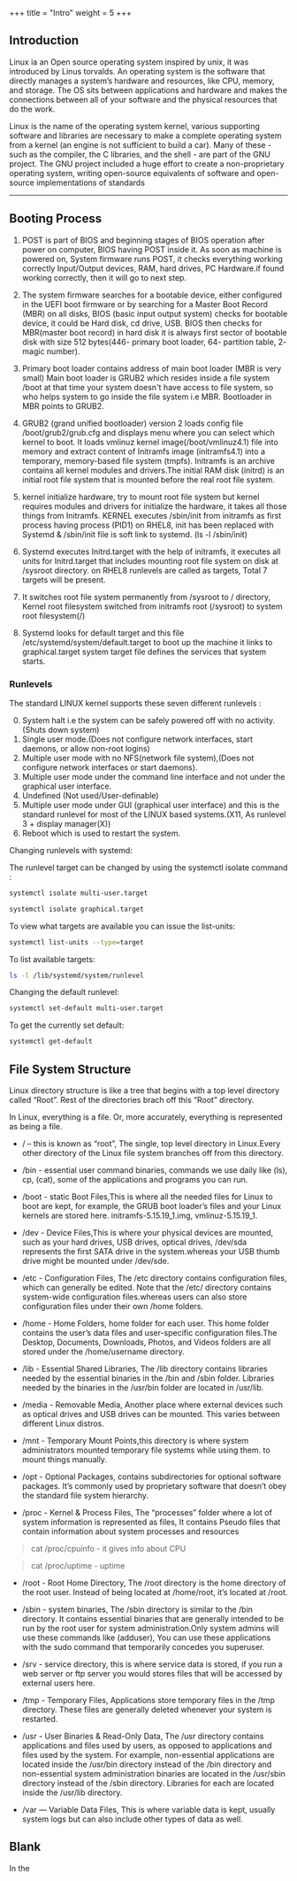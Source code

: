 +++
title = "Intro"
weight = 5
+++

## Introduction 

Linux ia an Open source operating system inspired by unix, it was introduced by Linus torvalds. An operating system is the software that directly manages a system’s hardware and resources, like CPU, memory, and storage. The OS sits between applications and hardware and makes the connections between all of your software and the physical resources that do the work.

Linux is the name of the operating system kernel, various supporting software and libraries are necessary to make a complete operating system from a kernel (an engine is not sufficient to build a car). Many of these - such as the compiler, the C libraries, and the shell - are part of the GNU project. The GNU project included a huge effort to create a non-proprietary operating system, writing open-source equivalents of software and open-source implementations of standards

--- 
## Booting Process 

1) POST is part of BIOS and beginning stages of BIOS operation after power on computer, BIOS having POST inside it. As soon as machine is powered on, System firmware runs POST, it checks everything working correctly Input/Output devices, RAM, hard drives, PC Hardware.if found working correctly, then it will go to next step.

2) The system firmware searches for a bootable device, either configured in the UEFI boot firmware or by searching for a Master Boot Record (MBR) on all disks, BIOS (basic input output system) checks for bootable device, it could be Hard disk, cd drive, USB. BIOS then checks for MBR(master boot record) in hard disk it is always first sector of bootable disk with size 512 bytes(446- primary boot loader, 64- partition table, 2- magic number).

3) Primary boot loader contains address of main boot loader (MBR is very small) Main boot loader is GRUB2 which resides inside a file system /boot at that time your system doesn't have access to file system, so who helps system to go inside the file system i.e MBR. Bootloader in MBR points to GRUB2.

4) GRUB2 (grand unified bootloader) version 2 loads config file /boot/grub2/grub.cfg and displays menu where you can select which kernel to boot. It loads vmlinuz kernel image(/boot/vmlinuz4.1) file into memory and extract content of Initramfs image (initramfs4.1) into a temporary, memory-based file system (tmpfs). Initramfs is an archive contains all kernel modules and drivers.The initial RAM disk (initrd) is an initial root file system that is mounted before the real root file system.

5) kernel initialize hardware, try to mount root file system but kernel requires modules and drivers for initialize the hardware, it takes all those things from Initramfs. KERNEL executes /sbin/init from initramfs as first process having process (PID1) on RHEL8, init has been replaced with Systemd & /sbin/init file is soft link to systemd. (ls -l /sbin/init)

6) Systemd executes Initrd.target with the help of initramfs, it executes all units for Initrd.target that includes mounting root file system on disk at /sysroot directory. on RHEL8 runlevels are called as targets, Total 7 targets will be present.

7) It switches root file system permanently from /sysroot to / directory, Kernel root filesystem switched from initramfs root (/sysroot) to system root filesystem(/)

8) Systemd looks for default target and this file /etc/systemd/system/default.target to boot up the machine it links to graphical.target system target file defines the services that system starts.

### Runlevels 

The standard LINUX kernel supports these seven different runlevels :

0) System halt i.e the system can be safely powered off with no activity.(Shuts down system)
1) Single user mode.(Does not configure network interfaces, start daemons, or allow non-root logins)
2) Multiple user mode with no NFS(network file system),(Does not configure network interfaces or start daemons).
3) Multiple user mode under the command line interface and not under the graphical user interface.
4) Undefined (Not used/User-definable)
5) Multiple user mode under GUI (graphical user interface) and this is the standard runlevel for most of the LINUX based systems.(X11, As runlevel 3 + display manager(X))
6) Reboot which is used to restart the system.

Changing runlevels with systemd:

The runlevel target can be changed by using the systemctl isolate command :

```bash
systemctl isolate multi-user.target
```

```bash
systemctl isolate graphical.target
```

To view what targets are available you can issue the list-units:

```bash
systemctl list-units --type=target
```

To list available targets:

```bash
ls -l /lib/systemd/system/runlevel
```

Changing the default runlevel:

```bash
systemctl set-default multi-user.target
```

To get the currently set default:

```bash
systemctl get-default
```



## File System Structure 

Linux directory structure is like a tree that begins with a top level directory called “Root”. Rest of the directories brach off this “Root” directory.

In Linux, everything is a file. Or, more accurately, everything is represented as being a file.

* / – this is known as “root”, The single, top level directory in Linux.Every other directory of the Linux file system branches off from this directory.

* /bin - essential user command binaries, commands we use daily like (ls), cp, (cat), some of the applications and programs you can run.

* /boot - static Boot Files,This is where all the needed files for Linux to boot are kept, for example, the GRUB boot loader’s files and your Linux kernels are stored here.
initramfs-5.15.19_1.img, vmlinuz-5.15.19_1.

* /dev - Device Files,This is where your physical devices are mounted, such as your hard drives, USB drives, optical drives, /dev/sda represents the first SATA drive in the system.whereas your USB thumb drive might be mounted under /dev/sde.

* /etc - Configuration Files, The /etc directory contains configuration files, which can generally be edited. Note that the /etc/ directory contains system-wide configuration files.whereas users can also store configuration files under their own /home folders.

* /home - Home Folders, home folder for each user. This home folder contains the user’s data files and user-specific configuration files.The Desktop, Documents, Downloads, Photos, and Videos folders are all stored under the /home/username directory.

* /lib - Essential Shared Libraries, The /lib directory contains libraries needed by the essential binaries in the /bin and /sbin folder. Libraries needed by the binaries in the /usr/bin folder are located in /usr/lib.

* /media - Removable Media, Another place where external devices such as optical drives and USB drives can be mounted. This varies between different Linux distros.

* /mnt - Temporary Mount Points,this directory is where system administrators mounted temporary file systems while using them. to mount things manually.

* /opt - Optional Packages, contains subdirectories for optional software packages. It’s commonly used by proprietary software that doesn’t obey the standard file system hierarchy.

* /proc - Kernel & Process Files, The “processes” folder where a lot of system information is represented as files, It contains Pseudo files that contain information about system processes and resources 

> cat /proc/cpuinfo - it gives info about CPU 

> cat /proc/uptime - uptime 

* /root - Root Home Directory, The /root directory is the home directory of the root user. Instead of being located at /home/root, it’s located at /root.

* /sbin - system binaries, The /sbin directory is similar to the /bin directory. It contains essential binaries that are generally intended to be run by the root user for system administration.Only system admins will use these commands like (adduser), You can use these applications with the sudo command that temporarily concedes you superuser.

* /srv - service directory, this is where service data is stored, if you run a web server or ftp server you would stores files that will be accessed by external users here.

* /tmp - Temporary Files, Applications store temporary files in the /tmp directory. These files are generally deleted whenever your system is restarted.

* /usr - User Binaries & Read-Only Data, The /usr directory contains applications and files used by users, as opposed to applications and files used by the system. For example, non-essential applications are located inside the /usr/bin directory instead of the /bin directory and non-essential system administration binaries are located in the /usr/sbin directory instead of the /sbin directory. Libraries for each are located inside the /usr/lib directory.

* /var — Variable Data Files, This is where variable data is kept, usually system logs but can also include other types of data as well.

## Blank 

In the 
